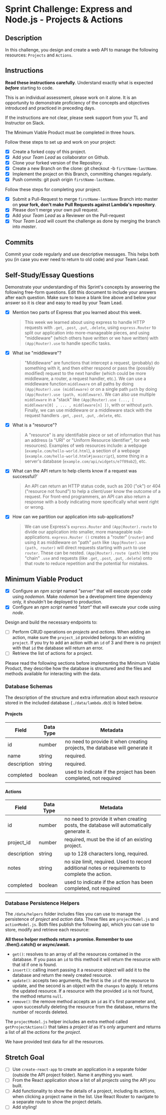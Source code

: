 # Sprint Challenge: Express and Node.js - Projects & Actions

## Description

In this challenge, you design and create a web API to manage the following resources: `Projects` and `Actions`.

## Instructions

**Read these instructions carefully**. Understand exactly what is expected **_before_** starting to code.

This is an individual assessment, please work on it alone. It is an opportunity to demonstrate proficiency of the concepts and objectives introduced and practiced in preceding days.

If the instructions are not clear, please seek support from your TL and Instructor on Slack.

The Minimum Viable Product must be completed in three hours.

Follow these steps to set up and work on your project:

-   [x] Create a forked copy of this project.
-   [x] Add your _Team Lead_ as collaborator on Github.
-   [x] Clone your forked version of the Repository.
-   [x] Create a new Branch on the clone: git checkout -b `firstName-lastName`.
-   [x] Implement the project on this Branch, committing changes regularly.
-   [x] Push commits: git push origin `firstName-lastName`.

Follow these steps for completing your project.

-   [x] Submit a Pull-Request to merge `firstName-lastName` Branch into master on **your fork, don't make Pull Requests against Lambda's repository**.
-   [x] Please don't merge your own pull request.
-   [x] Add your _Team Lead_ as a Reviewer on the Pull-request
-   [x] Your _Team Lead_ will count the challenge as done by merging the branch into _master_.

## Commits

Commit your code regularly and use descriptive messages. This helps both you (in case you ever need to return to old code) and your Team Lead.

## Self-Study/Essay Questions

Demonstrate your understanding of this Sprint's concepts by answering the following free-form questions. Edit this document to include your answers after each question. Make sure to leave a blank line above and below your answer so it is clear and easy to read by your Team Lead.

-   [x] Mention two parts of Express that you learned about this week.

    > This week we learned about using express to handle HTTP requests with `.get`, `.post`, `.put`, `.delete`, using `express.Router` to split our application into more-manageable pieces, and using "middleware" (which others have written or we have written) with `(App|Router).use` to handle specific tasks.

-   [x] What ise "middleware"?

    > "Middleware" are functions that intercept a request, (probably) do something with it, and then either respond or pass the (possibly modified) request to the next handler (which could be more middleware, a router, a request handler, etc.). We can use a middleware function `middleware` on all paths by doing `(App|Router).use (middleware)` or on a single path `path` by doing `(App|Router).use (path, middleware)`. We can also use multiple `middleware` in a "stack" like `(App|Router).use (..., [ middleware[0] , ... , middleware[n] ])`, with or without `path`. Finally, we can use middleware or a middleware stack with the request handlers `.get`, `.post`, `.put`, `.delete`, etc.

-   [x] What is a "resource"?

    > A "resource" is any identifiable piece or set of information that has an address (a "URI" or "Uniform Resource Identifier", for web resources). Examples of web resources include: a webpage (`example.com/hello-world.html`), a section of a webpage (`example.com/hello-world.html#javascript`), some thing in a server's database (`example.com/api/widgets/e7f09ab2`), etc.

-   [x] What can the API return to help clients know if a request was successful?`

    > An API can return an HTTP status code, such as 200 ("ok") or 404 ("resource not found") to help a client/user know the outcome of a request. For front-end programmers, an API can also return a response with a body indicating more specifically what went right or wrong.

-   [x] How can we partition our application into sub-applications?

    > We can use Express's `express.Router` and `(App|Router).route` to divide our application into smaller, more manageable sub-applications.
    > `express.Router ()` creates a "router" (`router`) and using it as middleware on "path" `path` like `(App|Router).use (path, router)` will direct requests starting with `path` to use `router`. These can be nested.
    > `(App|Router).route (path)` lets you "chain" `.use` and requests (like `.get`, `.post`, `.put`, `.delete`) onto that route to reduce repetition and the potential for mistakes.

## Minimum Viable Product

-   [x] Configure an _npm script_ named _"server"_ that will execute your code using _nodemon_. Make _nodemon_ be a development time dependency only, it shouldn't be deployed to production.
-   [x] Configure an _npm script_ named _"start"_ that will execute your code using _node_.

Design and build the necessary endpoints to:

-   [ ] Perform CRUD operations on _projects_ and _actions_. When adding an action, make sure the `project_id` provided belongs to an existing `project`. If you try to add an action with an `id` of 3 and there is no project with that `id` the database will return an error.
-   [ ] Retrieve the list of actions for a project.

Please read the following sections before implementing the Minimum Viable Product, they describe how the database is structured and the files and methods available for interacting with the data.

### Database Schemas

The description of the structure and extra information about each _resource_ stored in the included database (`./data/lambda.db3`) is listed below.

#### Projects

| Field       | Data Type | Metadata                                                                    |
| ----------- | --------- | --------------------------------------------------------------------------- |
| id          | number    | no need to provide it when creating projects, the database will generate it |
| name        | string    | required.                                                                   |
| description | string    | required.                                                                   |
| completed   | boolean   | used to indicate if the project has been completed, not required            |

#### Actions

| Field       | Data Type | Metadata                                                                                         |
| ----------- | --------- | ------------------------------------------------------------------------------------------------ |
| id          | number    | no need to provide it when creating posts, the database will automatically generate it.          |
| project_id  | number    | required, must be the id of an existing project.                                                 |
| description | string    | up to 128 characters long, required.                                                             |
| notes       | string    | no size limit, required. Used to record additional notes or requirements to complete the action. |
| completed   | boolean   | used to indicate if the action has been completed, not required                                  |

### Database Persistence Helpers

The `/data/helpers` folder includes files you can use to manage the persistence of _project_ and _action_ data. These files are `projectModel.js` and `actionModel.js`. Both files publish the following api, which you can use to store, modify and retrieve each resource:

**All these helper methods return a promise. Remember to use .then().catch() or async/await.**

-   `get()`: resolves to an array of all the resources contained in the database. If you pass an `id` to this method it will return the resource with that id if one is found.
-   `insert()`: calling insert passing it a resource object will add it to the database and return the newly created resource.
-   `update()`: accepts two arguments, the first is the `id` of the resource to update, and the second is an object with the `changes` to apply. It returns the updated resource. If a resource with the provided `id` is not found, the method returns `null`.
-   `remove()`: the remove method accepts an `id` as it's first parameter and, upon successfully deleting the resource from the database, returns the number of records deleted.

The `projectModel.js` helper includes an extra method called `getProjectActions()` that takes a _project id_ as it's only argument and returns a list of all the _actions_ for the _project_.

We have provided test data for all the resources.

## Stretch Goal

-   [ ] Use `create-react-app` to create an application in a separate folder (outside the API project folder). Name it anything you want.
-   [ ] From the React application show a list of all _projects_ using the API you built.
-   [ ] Add functionality to show the details of a project, including its actions, when clicking a project name in the list. Use React Router to navigate to a separate route to show the project details.
-   [ ] Add styling!
